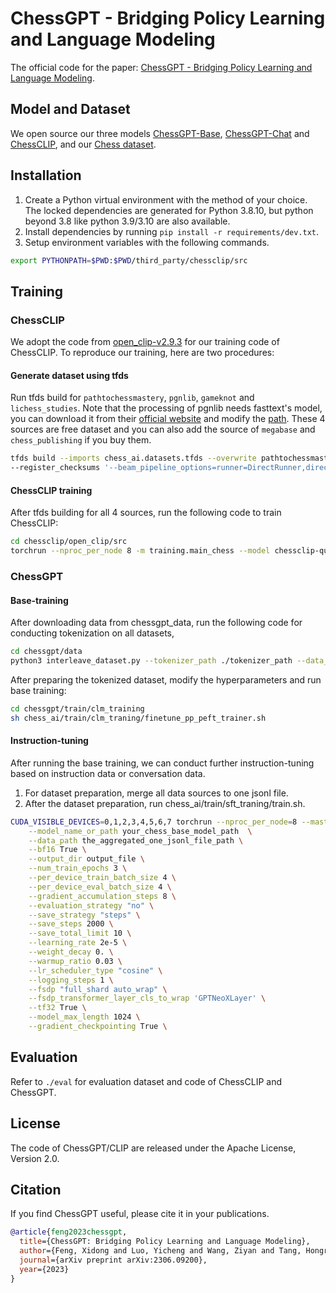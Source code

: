 # ChessGPT - Bridging Policy Learning and Language Modeling
The official code for the paper: [ChessGPT - Bridging Policy Learning and Language Modeling](https://arxiv.org/abs/2306.09200).

## Model and Dataset
We open source our three models [ChessGPT-Base](https://huggingface.co/Waterhorse/chessgpt-base-v1), [ChessGPT-Chat](https://huggingface.co/Waterhorse/chessgpt-chat-v1) and [ChessCLIP](https://huggingface.co/Waterhorse/ChessCLIP), and our [Chess dataset](https://huggingface.co/datasets/Waterhorse/chess_data).

## Installation
1. Create a Python virtual environment with the method of your choice. The locked dependencies are generated for Python 3.8.10, but python beyond 3.8 like python 3.9/3.10 are also available.
2. Install dependencies by running `pip install -r requirements/dev.txt`.
3. Setup environment variables with the following commands.
```bash
export PYTHONPATH=$PWD:$PWD/third_party/chessclip/src
```

## Training

### ChessCLIP 
We adopt the code from [open_clip-v2.9.3](https://github.com/mlfoundations/open_clip) for our training code of ChessCLIP. To reproduce our training, here are two procedures:
#### Generate dataset using tfds
Run tfds build for `pathtochessmastery`, `pgnlib`, `gameknot` and `lichess_studies`. Note that the processing of pgnlib needs fasttext's model, you can download it from their [official website](https://dl.fbaipublicfiles.com/fasttext/supervised-models/lid.176.bin) and modify the [path](https://github.com/waterhorse1/ChessGPT/blob/dc99b5b1b9977d266828809b51316f9b961d22ff/chess_ai/datasets/tfds/pgn_base.py#L44). These 4 sources are free dataset and you can also add the source of `megabase` and `chess_publishing` if you buy them.
```bash
tfds build --imports chess_ai.datasets.tfds --overwrite pathtochessmastery --manual_dir ./chessclip_data/annotated_pgn \
--register_checksums '--beam_pipeline_options=runner=DirectRunner,direct_num_workers=8,direct_running_mode=multi_processing'
```

#### ChessCLIP training
After tfds building for all 4 sources, run the following code to train ChessCLIP:
```bash
cd chessclip/open_clip/src
torchrun --nproc_per_node 8 -m training.main_chess --model chessclip-quickgelu
```

### ChessGPT
#### Base-training
After downloading data from chessgpt_data, run the following code for conducting tokenization on all datasets,
```bash
cd chessgpt/data
python3 interleave_dataset.py --tokenizer_path ./tokenizer_path --data_path ./data_path --save_path ./save_path --max_seq_length 1024
```
After preparing the tokenized dataset, modify the hyperparameters and run base training:
```bash
cd chessgpt/train/clm_training
sh chess_ai/train/clm_traning/finetune_pp_peft_trainer.sh
```

#### Instruction-tuning
After running the base training, we can conduct further instruction-tuning based on instruction data or conversation data.
1. For dataset preparation, merge all data sources to one jsonl file.
2. After the dataset preparation, run chess_ai/train/sft_traning/train.sh.
   
```bash
CUDA_VISIBLE_DEVICES=0,1,2,3,4,5,6,7 torchrun --nproc_per_node=8 --master_port=20001 ./train.py \
    --model_name_or_path your_chess_base_model_path  \
    --data_path the_aggregated_one_jsonl_file_path \
    --bf16 True \
    --output_dir output_file \
    --num_train_epochs 3 \
    --per_device_train_batch_size 4 \
    --per_device_eval_batch_size 4 \
    --gradient_accumulation_steps 8 \
    --evaluation_strategy "no" \
    --save_strategy "steps" \
    --save_steps 2000 \
    --save_total_limit 10 \
    --learning_rate 2e-5 \
    --weight_decay 0. \
    --warmup_ratio 0.03 \
    --lr_scheduler_type "cosine" \
    --logging_steps 1 \
    --fsdp "full_shard auto_wrap" \
    --fsdp_transformer_layer_cls_to_wrap 'GPTNeoXLayer' \
    --tf32 True \
    --model_max_length 1024 \
    --gradient_checkpointing True \
```
## Evaluation
Refer to `./eval` for evaluation dataset and code of ChessCLIP and ChessGPT.

## License
The code of ChessGPT/CLIP are released under the Apache License, Version 2.0.

## Citation
If you find ChessGPT useful, please cite it in your publications.

```bibtex
@article{feng2023chessgpt,
  title={ChessGPT: Bridging Policy Learning and Language Modeling},
  author={Feng, Xidong and Luo, Yicheng and Wang, Ziyan and Tang, Hongrui and Yang, Mengyue and Shao, Kun and Mguni, David and Du, Yali and Wang, Jun},
  journal={arXiv preprint arXiv:2306.09200},
  year={2023}
}
```
